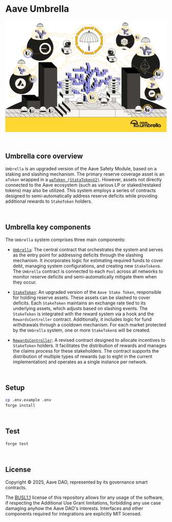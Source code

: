 # Aave Umbrella

![Aave Umbrella Banner](./assets/umbrella_main_banner.jpg)

<br>

## Umbrella core overview

`Umbrella` is an upgraded version of the Aave Safety Module, based on a staking and slashing mechanism. The primary reserve coverage asset is an `aToken` wrapped in a [`waToken (StataTokenV2)`](https://github.com/bgd-labs/aave-v3-origin/blob/main/src/contracts/extensions/stata-token/README.md). However, assets not directly connected to the Aave ecosystem (such as various LP or staked/restaked tokens) may also be utilized. This system employs a series of contracts designed to semi-automatically address reserve deficits while providing additional rewards to `StakeToken` holders.

<br>

## Umbrella key components

The `Umbrella` system comprises three main components:

- [`Umbrella`](/src/contracts/umbrella/README.md): The central contract that orchestrates the system and serves as the entry point for addressing deficits through the slashing mechanism. It incorporates logic for estimating required funds to cover debt, managing system configurations, and creating new `StakeToken`s. The `Umbrella` contract is connected to each `Pool` across all networks to monitor reserve deficits and semi-automatically mitigate them when they occur.

- [`StakeToken`](/src/contracts/stakeToken/README.md): An upgraded version of the `Aave Stake Token`, responsible for holding reserve assets. These assets can be slashed to cover deficits. Each `StakeToken` maintains an exchange rate tied to its underlying assets, which adjusts based on slashing events. The `StakeToken` is integrated with the reward system via a hook and the `RewardsController` contract. Additionally, it includes logic for fund withdrawals through a cooldown mechanism. For each market protected by the `Umbrella` system, one or more `StakeToken`s will be created.

- [`RewardsController`](/src/contracts/rewards/README.md): A revised contract designed to allocate incentives to `StakeToken` holders. It facilitates the distribution of rewards and manages the claims process for these stakeholders. The contract supports the distribution of multiple types of rewards (up to eight in the current implementation) and operates as a single instance per network.

<br>

## Setup

```sh
cp .env.example .env
forge install
```

<br>

## Test

```sh
forge test
```

<br>

## License

Copyright © 2025, Aave DAO, represented by its governance smart contracts.

The [BUSL1.1](./LICENSE) license of this repository allows for any usage of the software, if respecting the Additional Use Grant limitations, forbidding any use case damaging anyhow the Aave DAO's interests.
Interfaces and other components required for integrations are explicitly MIT licensed.
